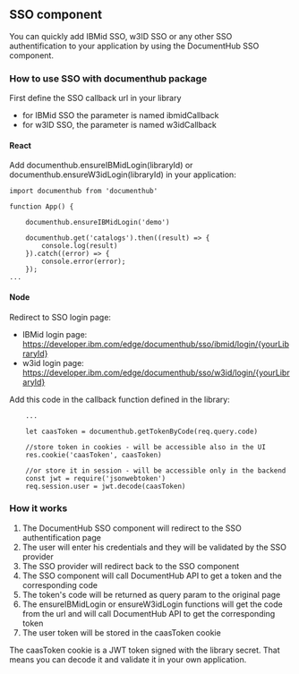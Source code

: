 ## SSO component

You can quickly add IBMid SSO, w3ID SSO or any other SSO authentification to your application by using the DocumentHub SSO component.


### How to use SSO with documenthub package

First define the SSO callback url in your library
  - for IBMid SSO the parameter is named ibmidCallback
  - for w3ID SSO, the parameter is named w3idCallback


#### React

Add documenthub.ensureIBMidLogin(libraryId) or documenthub.ensureW3idLogin(libraryId) in your application:

```
import documenthub from 'documenthub'

function App() {
	
	documenthub.ensureIBMidLogin('demo')
	
	documenthub.get('catalogs').then((result) => {
		console.log(result)
	}).catch((error) => {
		console.error(error);
	});
...
```


#### Node

Redirect to SSO login page:
- IBMid login page: https://developer.ibm.com/edge/documenthub/sso/ibmid/login/{yourLibraryId}
- w3id login page: https://developer.ibm.com/edge/documenthub/sso/w3id/login/{yourLibraryId}

Add this code in the callback function defined in the library:

```
	...
	
	let caasToken = documenthub.getTokenByCode(req.query.code)
	
	//store token in cookies - will be accessible also in the UI
	res.cookie('caasToken', caasToken)
	
	//or store it in session - will be accessible only in the backend
	const jwt = require('jsonwebtoken')
	req.session.user = jwt.decode(caasToken)
```


### How it works

1. The DocumentHub SSO component will redirect to the SSO authentification page
2. The user will enter his credentials and they will be validated by the SSO provider
3. The SSO provider will redirect back to the SSO component
4. The SSO component will call DocumentHub API to get a token and the corresponding code 
5. The token's code will be returned as query param to the original page
6. The ensureIBMidLogin or ensureW3idLogin functions will get the code from the url and will call DocumentHub API to get the corresponding token
7. The user token will be stored in the caasToken cookie

The caasToken cookie is a JWT token signed with the library secret. That means you can decode it and validate it in your own application.
